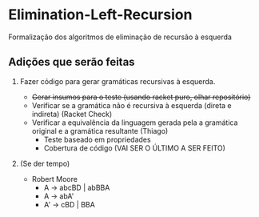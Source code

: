 # Elimination-Left-Recursion
Formalização dos algoritmos de eliminação de recursão à esquerda

## Adições que serão feitas

1. Fazer código para gerar gramáticas recursivas à esquerda.
    - ~~Gerar insumos para o teste (usando racket puro, olhar repositório)~~
    - Verificar se a gramática não é recursiva à esquerda (direta e indireta) (Racket Check)
    - Verificar a equivalência da linguagem gerada pela a gramática original e a gramática resultante (Thiago)
        - Teste baseado em propriedades
        - Cobertura de código (VAI SER O ÚLTIMO A SER FEITO)

2. (Se der tempo)
    - Robert Moore
        - A -> abcBD | abBBA
        - A -> abA'
        - A' -> cBD | BBA
